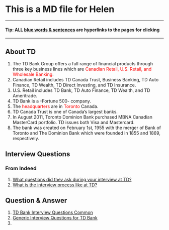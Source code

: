 # This is a MD file for Helen
***
#### Tip: ALL [blue words & sentences](README.md) are hyperlinks to the pages for clicking
***
## About TD
1. The TD Bank Group offers a full range of financial products through three key business lines which are <span style="color:red">Canadian Retail, U.S. Retail, and Wholesale Banking</span>.
2. Canadian Retail includes TD Canada Trust, Business Banking, TD Auto Finance, TD Wealth, TD Direct Investing, and TD Insurance.
3. U.S. Retail includes TD Bank, TD Auto Finance, TD Wealth, and TD Ameritrade.
4. TD Bank is a -Fortune 500- company.
5. The <span style="color:red">headquarters</span> are in <span style="color:red">Toronto</span> Canada. 
6. TD Canada Trust is one of Canada’s largest banks.
7. In August 2011, Toronto Dominion Bank purchased MBNA Canadian MasterCard portfolio.  TD issues both Visa and Mastercard. 
8. The bank was created on February 1st, 1955 with the merger of Bank of Toronto and The Dominion Bank which were founded in 1855 and 1869, respectively.
## Interview Questions
### From Indeed
1. [What questions did they ask during your interview at TD?](https://ca.indeed.com/cmp/Td-Bank/faq/what-questions-did-they-ask-during-your-interview-at-td-bank?quid=1bc6vft8r5j52dn9)
2. [What is the interview process like at TD?](https://ca.indeed.com/cmp/Td-Bank/faq/what-is-the-interview-process-like-at-td-bank?quid=1bofsk3ve5j4pds2)
## Question & Answer
1. [TD Bank Interview Questions Common](https://worknearyou.ca/td-bank-interview-questions)
2. [Generic Interview Questions for TD Bank](https://www.ncesc.com/td-bank-interview-questions/)
3. 
